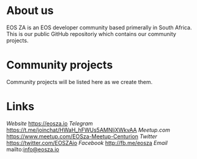 # About us

EOS ZA is an EOS developer community based primerally in South Africa. This is our public GitHub repositoriy which contains our community projects. 

# Community projects

Community projects will be listed here as we create them.

# Links

*Website* https://eosza.io
*Telegram* https://t.me/joinchat/HWaH_hFWUs5AMNljXWkvAA
*Meetup.com* https://www.meetup.com/EOSza-Meetup-Centurion
*Twitter* https://twitter.com/EOSZAio
*Facebook* http://fb.me/eosza
*Email* mailto:info@eosza.io
